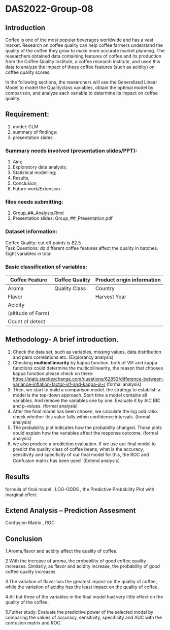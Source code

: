 # DAS2022-Group-08

## Introduction
Coffee is one of the most popular beverages worldwide and has a vast market. Research on coffee quality can help coffee farmers understand the quality of the coffee they grow to make more accurate market planning. The researchers obtained data containing features of coffee and its production from the Coffee Quality Institute, a coffee research institute, and used this data to analyze the impact of these coffee features (such as acidity) on coffee quality scores. 

In the following sections, the researchers will use the Generalized Linear Model to model the Qualityclass variables, obtain the optimal model by comparison, and analyze each variable to determine its impact on coffee quality.

## Requirement: 
1. model: GLM 
2. summary of findings:
3. presentation slides. 

### Summary needs involved (presentation slides/PPT):
1. Aim; 
2. Exploratory data analysis; 
3. Statistical modelling; 
4. Results,
5. Conclusion;
6. Future work/Extension.

### files needs submitting: 
1. Group_##_Analysis.Rmd
2. Presentation slides: Group_##_Presentation.pdf

### Dataset information: 
Coffee Quality: cut off points is 82.5   
Task Questions: do different coffee features affect the quality in batches.  
Eight variables in total. 

### Basic classification of variables:   
 
Coffee Feature      | Coffee Quality  | Product origin information |   
--------------------|-----------------|----------------------------|  
Aroma               | Quality Class   |    Country                 |   
Flavor              |                 |  Harvest Year              | 
Acidity             |                 |                            | 
(altitude of Farm)  |                 |                            |  
Count of detect     |                 |                            |

## Methodology- A brief introduction. 
1. Check the data set, such as variables, missing values, data distribution and pairs correlations etc. (Explorancy analysis)
2. Checking **multicollinearity** by kappa function. both of VIF and kappa functions could determine the multicollinearity, the reason that chooses kappa function please check on there: https://stats.stackexchange.com/questions/62853/difference-between-variance-inflation-factor-vif-and-kappa-in-r (formal analysis)
3. Then, we start to build a comparison model. the strategy to establish a model is the top-down approach. Start time a model contains all variables. And remove the variables one by one. Evaluate it by AIC BIC and p-values. (formal analysis)
4. After the final model has been chosen, we calculate the log odd ratio. check whether this value falls within confidence intervals. (formal analysis)
5. The probability plot indicates how the probability changed. Those plots could explain how the variables affect the response outcome. (formal analysis) 
7. we also produce a prediction evaluation. If we use our final model to predict the quality class of coffee beans, what is the accuracy, sensitivity and specificity of our final model for this, the ROC and Confusion matrix has been used（Extend analysis）

## Results
formula of final model , LOG-ODDS , the Predictive Probability Plot with marginal effect

## Extend Analysis – Prediction Assesment
Confusion Matrix , ROC

## Conclusion
1.Aroma,flavor and acidity affect the quality of coffee. 

2.With the increase of aroma, the probability of good coffee quality increases. Similarly, as flavor and acidity increase, the probability of good coffee quality increases. 

3.The variation of flavor has the greatest impact on the quality of coffee, while the variation of acidity has the least impact on the quality of coffee.

4.All but three of the variables in the final model had very little effect on the quality of the coffee.

5.Futher study: Evaluate the predictive power of the selected model by comparing the values of accuracy, sensitivity, specificity and AUC with the confusion matrix and ROC.






